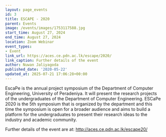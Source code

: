 ```yaml
---
layout: page_events
id: 3
title: ESCAPE - 2020
parent: Events
image: /events/images/1753117588.jpg
start_time: August 27, 2024
end_time: August 27, 2024
location: Zoom Webinar
event_types:
- Event
link_url: https://aces.ce.pdn.ac.lk/escape/2020/
link_caption: Further details of the event
author: Nuwan Jaliyagoda
published_date: '2020-05-22'
updated_at: 2025-07-21 17:06:28+00:00
---
```



<!-- Automated Update by GitHub Actions -->

<p>EscaPe is the annual project symposium of the Department of Computer Engineering, University of Peradeniya. It will present the research projects of the undergraduates of the Department of Computer Engineering. ESCaPe 2020 is the 5th symposium that is organized by the department and this time the symposium is open for a broader audience and aims to build a platform for the undergraduates to present their research ideas to the industry and academic community.</p><p>Further details of the event are at: <a href="http://aces.ce.pdn.ac.lk/escape20/">http://aces.ce.pdn.ac.lk/escape20/</a></p>

